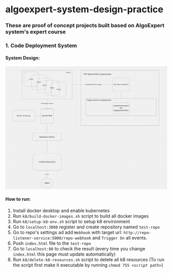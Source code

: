 # algoexpert-system-design-practice

### These are proof of concept projects built based on AlgoExpert system's expert course

### 1. Code Deployment System

#### System Design:
![System Design](static-content/CodeDeploymentSystemDesign.PNG) 


#### How to run:
1. Install docker desktop and enable kubernetes
2. Run `k8/build-docker-images.sh` script to build all docker images
3. Run `k8/setup-k8-env.sh` script to setup k8 environment 
4. Go to `localhost:3000` register and create repository named `test-repo`
5. Go to repo's settings ad add `Webhook` with target url: `http://repo-listener-service:5000/repo-webhook` and `Trigger On` all events.
6. Push `index.html` file to the `test-repo`
7. Go to `localhost:80` to check the result (every time you change `index.html` this page must update automatically)
8. Run `k8/delete-k8-resources.sh` script to delete all k8 resources
(To run the script first make it executable by running `chmod 755 <script path>`)
 